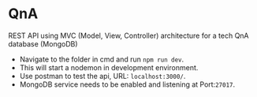 # QnA
REST API using MVC (Model, View, Controller) architecture for a tech QnA database (MongoDB)
- Navigate to the folder in cmd and run ```npm run dev```.
- This will start a nodemon in development environment.
- Use postman to test the api, URL: ```localhost:3000/```.
- MongoDB service needs to be enabled and listening at Port:```27017```.
  <br />
  <br />

